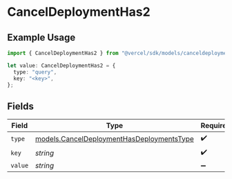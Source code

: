 # CancelDeploymentHas2

## Example Usage

```typescript
import { CancelDeploymentHas2 } from "@vercel/sdk/models/canceldeploymentop.js";

let value: CancelDeploymentHas2 = {
  type: "query",
  key: "<key>",
};
```

## Fields

| Field                                                                                        | Type                                                                                         | Required                                                                                     | Description                                                                                  |
| -------------------------------------------------------------------------------------------- | -------------------------------------------------------------------------------------------- | -------------------------------------------------------------------------------------------- | -------------------------------------------------------------------------------------------- |
| `type`                                                                                       | [models.CancelDeploymentHasDeploymentsType](../models/canceldeploymenthasdeploymentstype.md) | :heavy_check_mark:                                                                           | N/A                                                                                          |
| `key`                                                                                        | *string*                                                                                     | :heavy_check_mark:                                                                           | N/A                                                                                          |
| `value`                                                                                      | *string*                                                                                     | :heavy_minus_sign:                                                                           | N/A                                                                                          |